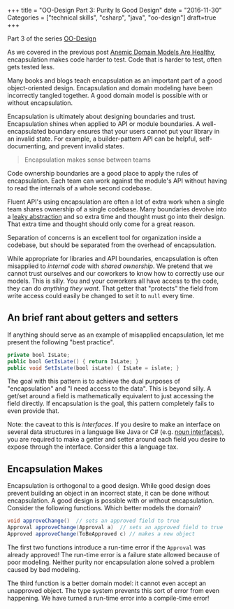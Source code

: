+++
title = "OO-Design Part 3: Purity Is Good Design"
date = "2016-11-30"
Categories = ["technical skills", "csharp", "java", "oo-design"]
draft=true
+++

Part 3 of the series [OO-Design](/categories/oo-design/)

As we covered in the previous post
[Anemic Domain Models Are Healthy](/anemic-domain-model/), encapsulation makes
code harder to test. Code that is harder to test, often gets tested less.

Many books and blogs teach encapsulation as an important part of a good
object-oriented design. Encapsulation and domain modeling have been incorrectly
tangled together. A good domain model is possible with or without encapsulation.

Encapsulation is ultimately about designing boundaries and trust. Encapsulation
shines when applied to API or module boundaries. A well-encapsulated boundary
ensures that your users cannot put your library in an invalid state. For
example, a builder-pattern API can be helpful, self-documenting, and prevent
invalid states.

> Encapsulation makes sense between teams

Code ownership boundaries are a good place to apply the rules of encapsulation.
Each team can work against the module's API without having to read the internals
of a whole second codebase.

Fluent API's using encapsulation are often a lot of extra work when a single
team shares ownership of a single codebase. Many boundaries devolve into a
[leaky abstraction](https://en.wikipedia.org/wiki/Leaky_abstraction) and so
extra time and thought must go into their design. That extra time and thought
should only come for a great reason.

Separation of concerns is an excellent tool for organization inside a codebase,
but should be separated from the overhead of encapsulation.

While appropriate for libraries and API boundaries, encapsulation is often
misapplied to _internal code_ with _shared ownership_. We pretend that we cannot
trust ourselves and our coworkers to know how to correctly use our models. This
is silly. You and your coworkers all have access to the code, they can do
_anything they want_. That getter that "protects" the field from write access
could easily be changed to set it to ```null``` every time. 

## An brief rant about getters and setters

If anything should serve as an example of misapplied encapsulation, let me
present the following "best practice".

``` java
private bool IsLate;
public bool GetIsLate() { return IsLate; }
public void SetIsLate(bool isLate) { IsLate = islate; }
```

The goal with this pattern is to achieve the dual purposes of "encapsulation"
and "I need access to the data". This is beyond silly. A get/set around a field
is mathematically equivalent to just accessing the field directly. If
encapsulation is the goal, this pattern completely fails to even provide that.

Note: the caveat to this is _interfaces_. If you desire to make an interface on
several data structures in a language like Java or C# (e.g.
[noun interfaces](/better-oo-design/)), you are required to make a getter and
setter around each field you desire to expose through the interface. Consider
this a language tax.

## Encapsulation Makes 

Encapsulation is orthogonal to a good design. While good design does prevent
building an object in an incorrect state, it can be done without encapsulation.
A good design is possible with or without encapsulation. Consider the following
functions. Which better models the domain?


``` java
void approveChange()  // sets an approved field to true
Approval approveChange(Approval a)  // sets an approved field to true
Approved approveChange(ToBeApproved c) // makes a new object
```

The first two functions introduce a run-time error if the ```Approval``` was
already approved! The run-time error is a failure state allowed because of poor
modeling. Neither purity nor encapsulation alone solved a problem caused by bad
modeling.

The third function is a better domain model: it cannot even accept an unapproved
object. The type system prevents this sort of error from even happening. We have
turned a run-time error into a compile-time error!
